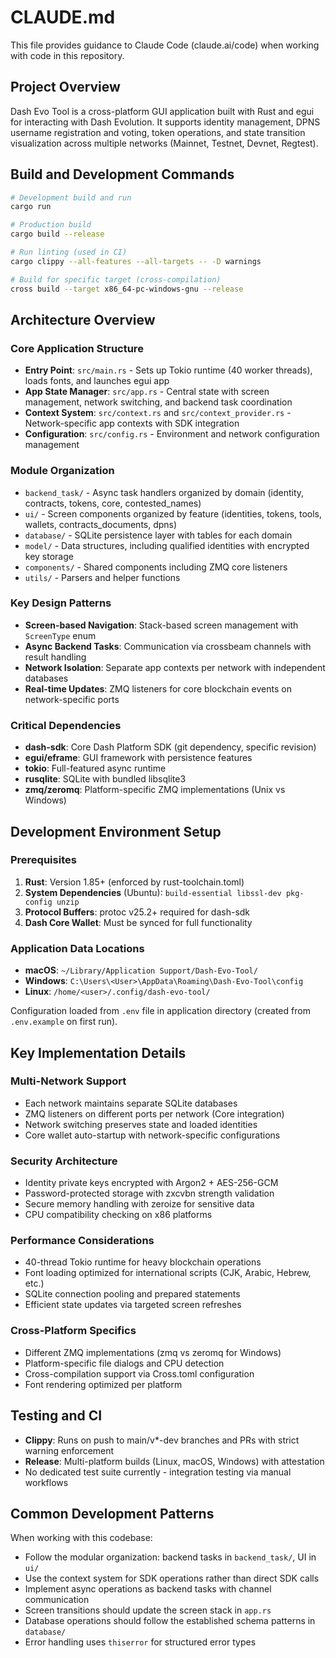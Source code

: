 # CLAUDE.md

This file provides guidance to Claude Code (claude.ai/code) when working with code in this repository.

## Project Overview

Dash Evo Tool is a cross-platform GUI application built with Rust and egui for interacting with Dash Evolution. It supports identity management, DPNS username registration and voting, token operations, and state transition visualization across multiple networks (Mainnet, Testnet, Devnet, Regtest).

## Build and Development Commands

```bash
# Development build and run
cargo run

# Production build
cargo build --release

# Run linting (used in CI)
cargo clippy --all-features --all-targets -- -D warnings

# Build for specific target (cross-compilation)
cross build --target x86_64-pc-windows-gnu --release
```

## Architecture Overview

### Core Application Structure
- **Entry Point**: `src/main.rs` - Sets up Tokio runtime (40 worker threads), loads fonts, and launches egui app
- **App State Manager**: `src/app.rs` - Central state with screen management, network switching, and backend task coordination  
- **Context System**: `src/context.rs` and `src/context_provider.rs` - Network-specific app contexts with SDK integration
- **Configuration**: `src/config.rs` - Environment and network configuration management

### Module Organization
- `backend_task/` - Async task handlers organized by domain (identity, contracts, tokens, core, contested_names)
- `ui/` - Screen components organized by feature (identities, tokens, tools, wallets, contracts_documents, dpns)
- `database/` - SQLite persistence layer with tables for each domain
- `model/` - Data structures, including qualified identities with encrypted key storage
- `components/` - Shared components including ZMQ core listeners
- `utils/` - Parsers and helper functions

### Key Design Patterns
- **Screen-based Navigation**: Stack-based screen management with `ScreenType` enum
- **Async Backend Tasks**: Communication via crossbeam channels with result handling
- **Network Isolation**: Separate app contexts per network with independent databases
- **Real-time Updates**: ZMQ listeners for core blockchain events on network-specific ports

### Critical Dependencies
- **dash-sdk**: Core Dash Platform SDK (git dependency, specific revision)
- **egui/eframe**: GUI framework with persistence features
- **tokio**: Full-featured async runtime
- **rusqlite**: SQLite with bundled libsqlite3
- **zmq/zeromq**: Platform-specific ZMQ implementations (Unix vs Windows)

## Development Environment Setup

### Prerequisites
1. **Rust**: Version 1.85+ (enforced by rust-toolchain.toml)
2. **System Dependencies** (Ubuntu): `build-essential libssl-dev pkg-config unzip`
3. **Protocol Buffers**: protoc v25.2+ required for dash-sdk
4. **Dash Core Wallet**: Must be synced for full functionality

### Application Data Locations
- **macOS**: `~/Library/Application Support/Dash-Evo-Tool/`
- **Windows**: `C:\Users\<User>\AppData\Roaming\Dash-Evo-Tool\config`
- **Linux**: `/home/<user>/.config/dash-evo-tool/`

Configuration loaded from `.env` file in application directory (created from `.env.example` on first run).

## Key Implementation Details

### Multi-Network Support
- Each network maintains separate SQLite databases
- ZMQ listeners on different ports per network (Core integration)
- Network switching preserves state and loaded identities
- Core wallet auto-startup with network-specific configurations

### Security Architecture
- Identity private keys encrypted with Argon2 + AES-256-GCM
- Password-protected storage with zxcvbn strength validation
- Secure memory handling with zeroize for sensitive data
- CPU compatibility checking on x86 platforms

### Performance Considerations
- 40-thread Tokio runtime for heavy blockchain operations
- Font loading optimized for international scripts (CJK, Arabic, Hebrew, etc.)
- SQLite connection pooling and prepared statements
- Efficient state updates via targeted screen refreshes

### Cross-Platform Specifics
- Different ZMQ implementations (zmq vs zeromq for Windows)
- Platform-specific file dialogs and CPU detection
- Cross-compilation support via Cross.toml configuration
- Font rendering optimized per platform

## Testing and CI

- **Clippy**: Runs on push to main/v*-dev branches and PRs with strict warning enforcement
- **Release**: Multi-platform builds (Linux, macOS, Windows) with attestation
- No dedicated test suite currently - integration testing via manual workflows

## Common Development Patterns

When working with this codebase:
- Follow the modular organization: backend tasks in `backend_task/`, UI in `ui/`
- Use the context system for SDK operations rather than direct SDK calls
- Implement async operations as backend tasks with channel communication
- Screen transitions should update the screen stack in `app.rs`
- Database operations should follow the established schema patterns in `database/`
- Error handling uses `thiserror` for structured error types